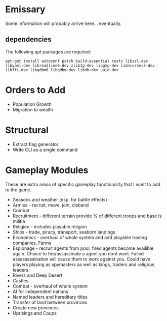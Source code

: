 # Emissary

Some information will probably arrive here... eventually.

## dependencies

The following apt packages are required:

    apt-get install autoconf patch build-essential rustc libssl-dev libyaml-dev libreadline6-dev zlib1g-dev libgmp-dev libncurses5-dev libffi-dev libgdbm6 libgdbm-dev libdb-dev uuid-dev

# Orders to Add

* Population Growth
* Migration to wealth

# Structural

* Extract flag generator
* Write CLI as a single command

# Gameplay Modules

These are extra areas of specific gameplay functionality that I want to add to the game.

* Seasons and weather (esp. for battle effects)
* Armies - recruit, move, join, disband
* Combat
* Recruitment - different terrain provide % of different troops and base is militia
* Religion - includes playable religion
* Ships - trade, piracy, transport, seaborn landings
* Economics - overhaul of whole system and add playable trading companies, Farms
* Espionage - recruit agents from pool, fired agents become availible again. Choice to fire/assassinate a agent you dont want. Failed assassassination will cause them to work against you. Could have players playing as spymasters as well as kings, traders and religous leaders.
* Rivers and Deep Desert
* Castles
* Combat - overhaul of whole system
* AI for independent nations
* Named leaders and hereditary titles
* Transfer of land between provinces
* Create new provinces
* Uprisings and Coups

